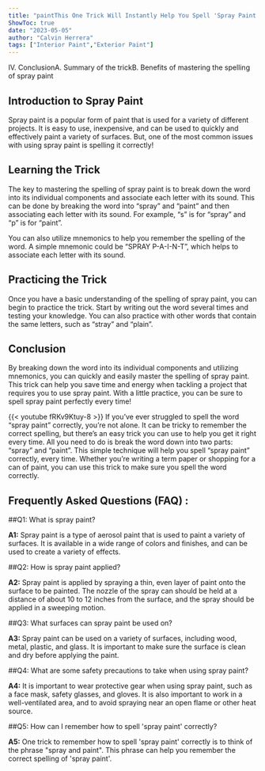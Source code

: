 ```yaml
---
title: "paintThis One Trick Will Instantly Help You Spell 'Spray Paint' Perfectly Every Time!"
ShowToc: true 
date: "2023-05-05"
author: "Calvin Herrera" 
tags: ["Interior Paint","Exterior Paint"]
---
```

IV. ConclusionA. Summary of the trickB. Benefits of mastering the spelling of spray paint

## Introduction to Spray Paint

Spray paint is a popular form of paint that is used for a variety of different projects. It is easy to use, inexpensive, and can be used to quickly and effectively paint a variety of surfaces. But, one of the most common issues with using spray paint is spelling it correctly!

## Learning the Trick

The key to mastering the spelling of spray paint is to break down the word into its individual components and associate each letter with its sound. This can be done by breaking the word into “spray” and “paint” and then associating each letter with its sound. For example, “s” is for “spray” and “p” is for “paint”. 

You can also utilize mnemonics to help you remember the spelling of the word. A simple mnemonic could be “SPRAY P-A-I-N-T”, which helps to associate each letter with its sound.

## Practicing the Trick

Once you have a basic understanding of the spelling of spray paint, you can begin to practice the trick. Start by writing out the word several times and testing your knowledge. You can also practice with other words that contain the same letters, such as “stray” and “plain”.

## Conclusion

By breaking down the word into its individual components and utilizing mnemonics, you can quickly and easily master the spelling of spray paint. This trick can help you save time and energy when tackling a project that requires you to use spray paint. With a little practice, you can be sure to spell spray paint perfectly every time!

{{< youtube fRKv9Ktuy-8 >}} 
If you’ve ever struggled to spell the word “spray paint” correctly, you’re not alone. It can be tricky to remember the correct spelling, but there’s an easy trick you can use to help you get it right every time. All you need to do is break the word down into two parts: “spray” and “paint”. This simple technique will help you spell “spray paint” correctly, every time. Whether you’re writing a term paper or shopping for a can of paint, you can use this trick to make sure you spell the word correctly.

## Frequently Asked Questions (FAQ) :
##Q1: What is spray paint?

**A1:** Spray paint is a type of aerosol paint that is used to paint a variety of surfaces. It is available in a wide range of colors and finishes, and can be used to create a variety of effects.

##Q2: How is spray paint applied?

**A2:** Spray paint is applied by spraying a thin, even layer of paint onto the surface to be painted. The nozzle of the spray can should be held at a distance of about 10 to 12 inches from the surface, and the spray should be applied in a sweeping motion.

##Q3: What surfaces can spray paint be used on?

**A3:** Spray paint can be used on a variety of surfaces, including wood, metal, plastic, and glass. It is important to make sure the surface is clean and dry before applying the paint.

##Q4: What are some safety precautions to take when using spray paint?

**A4:** It is important to wear protective gear when using spray paint, such as a face mask, safety glasses, and gloves. It is also important to work in a well-ventilated area, and to avoid spraying near an open flame or other heat source.

##Q5: How can I remember how to spell 'spray paint' correctly?

**A5:** One trick to remember how to spell 'spray paint' correctly is to think of the phrase "spray and paint". This phrase can help you remember the correct spelling of 'spray paint'.





